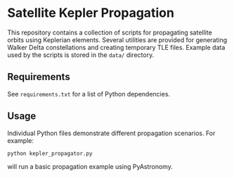 # Satellite Kepler Propagation

This repository contains a collection of scripts for propagating satellite orbits using Keplerian elements.  Several utilities are provided for generating Walker Delta constellations and creating temporary TLE files.  Example data used by the scripts is stored in the `data/` directory.

## Requirements
See `requirements.txt` for a list of Python dependencies.

## Usage
Individual Python files demonstrate different propagation scenarios.  For example:

```bash
python kepler_propagator.py
```

will run a basic propagation example using PyAstronomy.